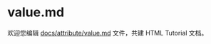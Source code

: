 value.md
===

欢迎您编辑 <a target="__blank" href="https://github.com/jaywcjlove/html-tutorial/blob/main/docs/attribute/value.md">docs/attribute/value.md</a> 文件，共建 HTML Tutorial 文档。